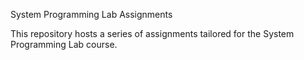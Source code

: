 System Programming Lab Assignments

This repository hosts a series of assignments tailored for the System Programming Lab course. 
